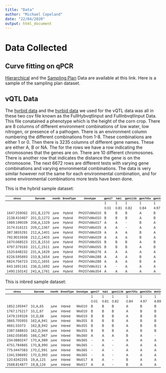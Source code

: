 ```yaml
---
title: "Data"
author: "Michael Copeland"
date: "22/04/2020"
output: html_document
---
```

<style>
th {
  font-size: 8px
}
td{
  font-size: 10px
}
</style>

# Data Collected

## Curve fitting on qPCR
[Hierarchical](https://osf.io/wqrsd/) and the [Sampling Plan](https://osf.io/mu5qs/) Data are available at this link. Here is a sample of the sampling plan dataset.

## vQTL Data
The [hyrbid data](https://github.com/AustinGratton/vQTL/blob/master/qPCR/FullHybvqtlinput.csv) and the [hyrbid data](https://github.com/AustinGratton/vQTL/blob/master/qPCR/FullInbvqtlinput.csv) we used for the vQTL data was all in these two csv file known as the FullHybvqtlinput and FullInbvqtlinput Data. This file conatained a phenotype which is the height of the corn crop. There are 8 columns of different environment combinations of low water, low nitrogen, or presence of a pathogen. There is an environment column numbering the different combinations from 1-8. These combinations are either 1 or 0.  Then there is 3235 columns of different gene names. These are either A, B or NA. The for the rows we have a row indicating the chromosones that the genes are on. There are 10 different chromosones. There is another row that indicates the distance the gene is on the chromosone. The next 6672 rows are different tests with varying gene combinations and varying envronmental combinations. The data is very similar however not the same for each environmental combination, and for some environmental combinations more tests have been done.

This is the hybrid sample dataset:

|stress     |Barcode   |month|BreedType|Genotype   |gpm27|tub1|gpm113b|gpm705a|gpm325a|dmt103b|gpm699d|gpm319|IDP1447|
|-----------|----------|-----|---------|-----------|-----|----|-------|-------|-------|-------|-------|------|-------|
|           |          |     |         |           |1    |1   |1      |1      |1      |1      |1      |1     |1      |
|           |          |     |         |           |0.01 |0.81|0.82   |0.84   |4.97   |6.89   |8.67   |14.82 |19.92  |
|1647.259062|201_B_1270|june |Hybrid   |PH207xMo010|B    |B   |B      |A      |B      |B      |B      |B     |B      |
|2138.410467|201_D_1272|june |Hybrid   |PH207xMo010|B    |B   |B      |A      |B      |B      |B      |B     |B      |
|1989.199039|206_A_1329|june |Hybrid   |PH207xMo017|A    |A   |-      |B      |A      |A      |A      |A     |A      |
|3174.316121|209_C_1367|june |Hybrid   |PH207xMo025|A    |A   |-      |A      |A      |A      |A      |A     |B      |
|387.3855291|212_A_1401|june |Hybrid   |PH207xMo029|A    |A   |A      |B      |A      |A      |A      |A     |A      |
|792.9015938|212_C_1403|june |Hybrid   |PH207xMo029|A    |A   |A      |B      |A      |A      |A      |A     |A      |
|1670.068523|221_B_1510|june |Hybrid   |PH207xMo055|B    |B   |B      |A      |B      |B      |B      |A     |A      |
|4797.379163|221_C_1511|june |Hybrid   |PH207xMo055|B    |B   |B      |A      |B      |B      |B      |A     |A      |
|1520.648232|231_A_1629|june |Hybrid   |PH207xMo276|A    |A   |A      |A      |A      |A      |A      |A     |A      |
|6226.595893|233_B_1654|june |Hybrid   |PH207xMo288|A    |A   |A      |B      |A      |A      |A      |A     |A      |
|6824.756723|233_C_1655|june |Hybrid   |PH207xMo288|A    |A   |A      |B      |A      |A      |A      |A     |A      |
|643.1691161|236_D_1692|june |Hybrid   |PH207xMo311|A    |-   |A      |A      |A      |-      |A      |A     |B      |
|1490.150142|242_A_1761|june |Hybrid   |PH207xMo354|A    |A   |A      |A      |A      |A      |A      |A     |A      |

This is inbred sample dataset:

|stress     |Barcode  |month|BreedType|Genotype|gpm27|tub1|gpm113b|gpm705a|gpm325a|dmt103b|gpm699d|gpm319|IDP1447|
|-----------|---------|-----|---------|--------|-----|----|-------|-------|-------|-------|-------|------|-------|
|           |         |     |         |        |1    |1   |1      |1      |1      |1      |1      |1     |1      |
|           |         |     |         |        |0.01 |0.81|0.82   |0.84   |4.97   |6.89   |8.67   |14.82 |19.92  |
|1852.195947|10_A_65  |june |Inbred   |Mo010   |B    |B   |B      |A      |B      |B      |B      |B     |B      |
|1767.175217|10_C_67  |june |Inbred   |Mo010   |B    |B   |B      |A      |B      |B      |B      |B     |B      |
|1479.159326|10_D_68  |june |Inbred   |Mo010   |B    |B   |B      |A      |B      |B      |B      |B     |B      |
|3865.705955|162_A_941|june |Inbred   |Mo355   |B    |B   |B      |A      |B      |B      |B      |B     |B      |
|4661.55073 |162_B_942|june |Inbred   |Mo355   |B    |B   |B      |A      |B      |B      |B      |B     |B      |
|2387.588833|162_D_944|june |Inbred   |Mo355   |B    |B   |B      |A      |B      |B      |B      |B     |B      |
|1662.058585|166_C_967|june |Inbred   |Mo360   |A    |A   |A      |B      |A      |-      |A      |B     |B      |
|234.0880247|170_A_989|june |Inbred   |Mo365   |-    |A   |-      |A      |A      |A      |A      |A     |A      |
|4751.784865|170_B_990|june |Inbred   |Mo365   |-    |A   |-      |A      |A      |A      |A      |A     |A      |
|775.0447083|170_C_991|june |Inbred   |Mo365   |-    |A   |-      |A      |A      |A      |A      |A     |A      |
|1341.596692|170_D_992|june |Inbred   |Mo365   |-    |A   |-      |A      |A      |A      |A      |A     |A      |
|120.6342255|19_A_125 |june |Inbred   |Mo017   |A    |A   |-      |B      |A      |A      |A      |A     |A      |
|2568.814877|19_B_126 |june |Inbred   |Mo017   |A    |A   |-      |B      |A      |A      |A      |A     |A      |
